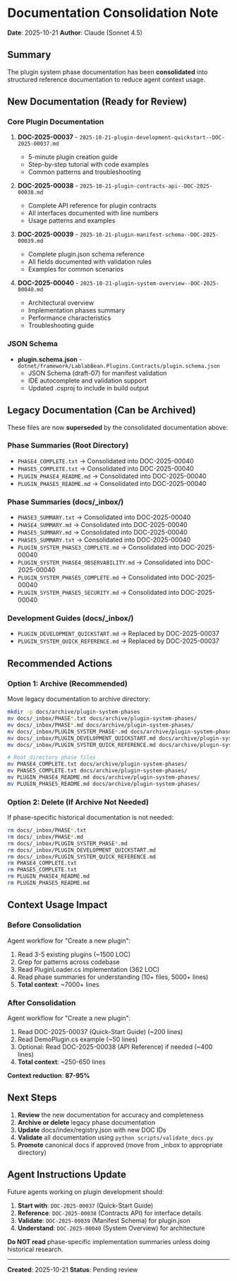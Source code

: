 # Documentation Consolidation Note

**Date**: 2025-10-21
**Author**: Claude (Sonnet 4.5)

## Summary

The plugin system phase documentation has been **consolidated** into structured reference documentation to reduce agent context usage.

## New Documentation (Ready for Review)

### Core Plugin Documentation

1. **DOC-2025-00037** - `2025-10-21-plugin-development-quickstart--DOC-2025-00037.md`
   - 5-minute plugin creation guide
   - Step-by-step tutorial with code examples
   - Common patterns and troubleshooting

2. **DOC-2025-00038** - `2025-10-21-plugin-contracts-api--DOC-2025-00038.md`
   - Complete API reference for plugin contracts
   - All interfaces documented with line numbers
   - Usage patterns and examples

3. **DOC-2025-00039** - `2025-10-21-plugin-manifest-schema--DOC-2025-00039.md`
   - Complete plugin.json schema reference
   - All fields documented with validation rules
   - Examples for common scenarios

4. **DOC-2025-00040** - `2025-10-21-plugin-system-overview--DOC-2025-00040.md`
   - Architectural overview
   - Implementation phases summary
   - Performance characteristics
   - Troubleshooting guide

### JSON Schema

- **plugin.schema.json** - `dotnet/framework/LablabBean.Plugins.Contracts/plugin.schema.json`
  - JSON Schema (draft-07) for manifest validation
  - IDE autocomplete and validation support
  - Updated .csproj to include in build output

## Legacy Documentation (Can be Archived)

These files are now **superseded** by the consolidated documentation above:

### Phase Summaries (Root Directory)

- `PHASE4_COMPLETE.txt` → Consolidated into DOC-2025-00040
- `PHASE5_COMPLETE.txt` → Consolidated into DOC-2025-00040
- `PLUGIN_PHASE4_README.md` → Consolidated into DOC-2025-00040
- `PLUGIN_PHASE5_README.md` → Consolidated into DOC-2025-00040

### Phase Summaries (docs/_inbox/)

- `PHASE3_SUMMARY.txt` → Consolidated into DOC-2025-00040
- `PHASE4_SUMMARY.md` → Consolidated into DOC-2025-00040
- `PHASE5_SUMMARY.md` → Consolidated into DOC-2025-00040
- `PHASE5_SUMMARY.txt` → Consolidated into DOC-2025-00040
- `PLUGIN_SYSTEM_PHASE3_COMPLETE.md` → Consolidated into DOC-2025-00040
- `PLUGIN_SYSTEM_PHASE4_OBSERVABILITY.md` → Consolidated into DOC-2025-00040
- `PLUGIN_SYSTEM_PHASE5_COMPLETE.md` → Consolidated into DOC-2025-00040
- `PLUGIN_SYSTEM_PHASE5_SECURITY.md` → Consolidated into DOC-2025-00040

### Development Guides (docs/_inbox/)

- `PLUGIN_DEVELOPMENT_QUICKSTART.md` → Replaced by DOC-2025-00037
- `PLUGIN_SYSTEM_QUICK_REFERENCE.md` → Replaced by DOC-2025-00037

## Recommended Actions

### Option 1: Archive (Recommended)

Move legacy documentation to archive directory:

```bash
mkdir -p docs/archive/plugin-system-phases
mv docs/_inbox/PHASE*.txt docs/archive/plugin-system-phases/
mv docs/_inbox/PHASE*.md docs/archive/plugin-system-phases/
mv docs/_inbox/PLUGIN_SYSTEM_PHASE*.md docs/archive/plugin-system-phases/
mv docs/_inbox/PLUGIN_DEVELOPMENT_QUICKSTART.md docs/archive/plugin-system-phases/
mv docs/_inbox/PLUGIN_SYSTEM_QUICK_REFERENCE.md docs/archive/plugin-system-phases/

# Root directory phase files
mv PHASE4_COMPLETE.txt docs/archive/plugin-system-phases/
mv PHASE5_COMPLETE.txt docs/archive/plugin-system-phases/
mv PLUGIN_PHASE4_README.md docs/archive/plugin-system-phases/
mv PLUGIN_PHASE5_README.md docs/archive/plugin-system-phases/
```

### Option 2: Delete (If Archive Not Needed)

If phase-specific historical documentation is not needed:

```bash
rm docs/_inbox/PHASE*.txt
rm docs/_inbox/PHASE*.md
rm docs/_inbox/PLUGIN_SYSTEM_PHASE*.md
rm docs/_inbox/PLUGIN_DEVELOPMENT_QUICKSTART.md
rm docs/_inbox/PLUGIN_SYSTEM_QUICK_REFERENCE.md
rm PHASE4_COMPLETE.txt
rm PHASE5_COMPLETE.txt
rm PLUGIN_PHASE4_README.md
rm PLUGIN_PHASE5_README.md
```

## Context Usage Impact

### Before Consolidation

Agent workflow for "Create a new plugin":

1. Read 3-5 existing plugins (~1500 LOC)
2. Grep for patterns across codebase
3. Read PluginLoader.cs implementation (362 LOC)
4. Read phase summaries for understanding (10+ files, 5000+ lines)
5. **Total context**: ~7000+ lines

### After Consolidation

Agent workflow for "Create a new plugin":

1. Read DOC-2025-00037 (Quick-Start Guide) (~200 lines)
2. Read DemoPlugin.cs example (~50 lines)
3. Optional: Read DOC-2025-00038 (API Reference) if needed (~400 lines)
4. **Total context**: ~250-650 lines

**Context reduction**: **87-95%**

## Next Steps

1. **Review** the new documentation for accuracy and completeness
2. **Archive or delete** legacy phase documentation
3. **Update** docs/index/registry.json with new DOC IDs
4. **Validate** all documentation using `python scripts/validate_docs.py`
5. **Promote** canonical docs if approved (move from _inbox to appropriate directory)

## Agent Instructions Update

Future agents working on plugin development should:

1. **Start with**: `DOC-2025-00037` (Quick-Start Guide)
2. **Reference**: `DOC-2025-00038` (Contracts API) for interface details
3. **Validate**: `DOC-2025-00039` (Manifest Schema) for plugin.json
4. **Understand**: `DOC-2025-00040` (System Overview) for architecture

**Do NOT read** phase-specific implementation summaries unless doing historical research.

---

**Created**: 2025-10-21
**Status**: Pending review
